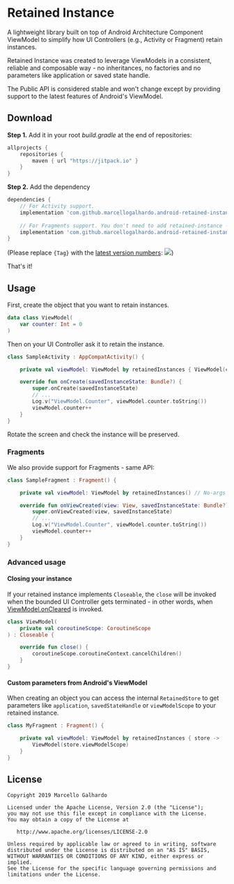 # Retained Instance

A lightweight library built on top of Android Architecture Component ViewModel to simplify how UI Controllers (e.g., Activity or Fragment) retain instances.

Retained Instance was created to leverage ViewModels in a consistent, reliable and composable way - no inheritances, no factories and no parameters like application or saved state handle.

The Public API is considered stable and won't change except by providing support to the latest features of Android's ViewModel.

## Download

**Step 1.** Add it in your root *build.gradle* at the end of repositories:
```gradle
allprojects {
	repositories {
		maven { url "https://jitpack.io" }
	}
}
```

**Step 2.** Add the dependency
```gradle
dependencies {
    // For Activity support.
	implementation 'com.github.marcellogalhardo.android-retained-instance:core:{Tag}'
	
	// For Fragments support. You don't need to add retained-instance - we included for you!
	implementation 'com.github.marcellogalhardo.android-retained-instance:fragment:{Tag}'
}
```
(Please replace `{Tag}` with the [latest version numbers](https://github.com/marcellogalhardo/android-retained-instance/releases): [![](https://jitpack.io/v/marcellogalhardo/android-retained-instance.svg)](https://jitpack.io/#marcellogalhardo/android-retained-instance))

That's it!

## Usage

First, create the object that you want to retain instances.

```kotlin
data class ViewModel(
    var counter: Int = 0
)
```

Then on your UI Controller ask it to retain the instance.

```kotlin
class SampleActivity : AppCompatActivity() {

    private val viewModel: ViewModel by retainedInstances { ViewModel(counter = 5) }

    override fun onCreate(savedInstanceState: Bundle?) {
        super.onCreate(savedInstanceState)
        // ...
        Log.v("ViewModel.Counter", viewModel.counter.toString())
        viewModel.counter++
    }
}
```

Rotate the screen and check the instance will be preserved.

### Fragments

We also provide support for Fragments - same API:

```kotlin
class SampleFragment : Fragment() {

    private val viewModel: ViewModel by retainedInstances() // No-args constructor used.

    override fun onViewCreated(view: View, savedInstanceState: Bundle?) {
        super.onViewCreated(view, savedInstanceState)
        // ...
        Log.v("ViewModel.Counter", viewModel.counter.toString())
        viewModel.counter++
    }
}
```

### Advanced usage

#### Closing your instance

If your retained instance implements `Closeable`, the `close` will be invoked when the bounded UI Controller gets terminated - in other words, when [ViewModel.onCleared](https://developer.android.com/reference/androidx/lifecycle/ViewModel.html#onCleared()) is invoked.

```kotlin
class ViewModel(
    private val coroutineScope: CoroutineScope
) : Closeable {

    override fun close() {
        coroutineScope.coroutineContext.cancelChildren()
    }
}
```

#### Custom parameters from Android's ViewModel

When creating an object you can access the internal `RetainedStore` to get parameters like `application`, `savedStateHandle` or `viewModelScope` to your retained instance.

```kotlin
class MyFragment : Fragment() {

    private val viewModel: ViewModel by retainedInstances { store ->
        ViewModel(store.viewModelScope)
    }
}
```

License
-------

    Copyright 2019 Marcello Galhardo

    Licensed under the Apache License, Version 2.0 (the "License");
    you may not use this file except in compliance with the License.
    You may obtain a copy of the License at

       http://www.apache.org/licenses/LICENSE-2.0

    Unless required by applicable law or agreed to in writing, software
    distributed under the License is distributed on an "AS IS" BASIS,
    WITHOUT WARRANTIES OR CONDITIONS OF ANY KIND, either express or implied.
    See the License for the specific language governing permissions and
    limitations under the License.

